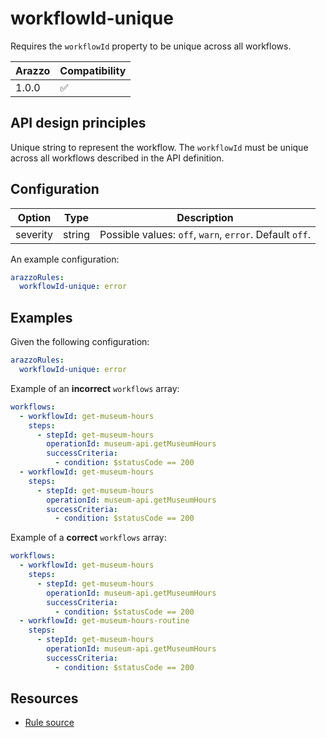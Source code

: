 # workflowId-unique

Requires the `workflowId` property to be unique across all workflows.

| Arazzo | Compatibility |
| ------ | ------------- |
| 1.0.0  | ✅            |

## API design principles

Unique string to represent the workflow.
The `workflowId` must be unique across all workflows described in the API definition.

## Configuration

| Option   | Type   | Description                                             |
| -------- | ------ | ------------------------------------------------------- |
| severity | string | Possible values: `off`, `warn`, `error`. Default `off`. |

An example configuration:

```yaml
arazzoRules:
  workflowId-unique: error
```

## Examples

Given the following configuration:

```yaml
arazzoRules:
  workflowId-unique: error
```

Example of an **incorrect** `workflows` array:

```yaml Object example
workflows:
  - workflowId: get-museum-hours
    steps:
      - stepId: get-museum-hours
        operationId: museum-api.getMuseumHours
        successCriteria:
          - condition: $statusCode == 200
  - workflowId: get-museum-hours
    steps:
      - stepId: get-museum-hours
        operationId: museum-api.getMuseumHours
        successCriteria:
          - condition: $statusCode == 200
```

Example of a **correct** `workflows` array:

```yaml Object example
workflows:
  - workflowId: get-museum-hours
    steps:
      - stepId: get-museum-hours
        operationId: museum-api.getMuseumHours
        successCriteria:
          - condition: $statusCode == 200
  - workflowId: get-museum-hours-routine
    steps:
      - stepId: get-museum-hours
        operationId: museum-api.getMuseumHours
        successCriteria:
          - condition: $statusCode == 200
```

## Resources

- [Rule source](https://github.com/Redocly/redocly-cli/blob/main/packages/core/src/rules/arazzo/workflowId-unique.ts)
